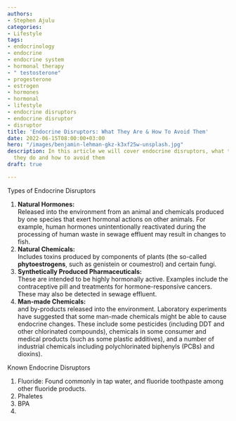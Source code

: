 ```yaml
---
authors:
- Stephen Ajulu
categories:
- Lifestyle
tags:
- endocrinology
- endocrine
- endocrine system
- hormonal therapy
- " testosterone"
- progesterone
- estrogen
- hormones
- hormonal
- lifestyle
- endocrine disruptors
- endocrine disruptor
- disruptor
title: 'Endocrine Disruptors: What They Are & How To Avoid Them'
date: 2022-06-15T08:00:00+03:00
hero: "/images/benjamin-lehman-gkz-k3xf25w-unsplash.jpg"
description: In this article we will cover endocrine disruptors, what they are, what
  they do and how to avoid them
draft: true

---
```

Types of Endocrine Disruptors

1. **Natural Hormones:**   
   Released into the environment from an animal and chemicals produced by one species that exert hormonal actions on other animals. For example, human hormones unintentionally reactivated during the processing of human waste in sewage effluent may result in changes to fish.
2. **Natural Chemicals:**  
   Includes toxins produced by components of plants (the so-called **phytoestrogens**, such as genistein or coumestrol) and certain fungi.
3. **Synthetically Produced Pharmaceuticals:**  
   These are intended to be highly hormonally active. Examples include the contraceptive pill and treatments for hormone-responsive cancers. These may also be detected in sewage effluent.
4. **Man-made Chemicals:**  
   and by-products released into the environment. Laboratory experiments have suggested that some man-made chemicals might be able to cause endocrine changes. These include some pesticides (including DDT and other chlorinated compounds), chemicals in some consumer and medical products (such as some plastic additives), and a number of industrial chemicals including polychlorinated biphenyls (PCBs) and dioxins).

Known Endocrine Disruptors

1. Fluoride: Found commonly in tap water, and fluoride toothpaste among other fluoride products.
2. Phaletes
3. BPA
4. 